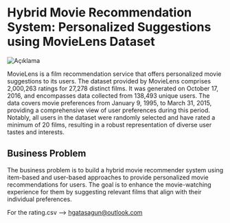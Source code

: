 # Hybrid Movie Recommendation System: Personalized Suggestions using MovieLens Dataset

![Açıklama](https://e00-marca.uecdn.es/assets/multimedia/imagenes/2020/05/09/15890460739088.jpg)

MovieLens is a film recommendation service that offers personalized movie suggestions to its users. The dataset provided by MovieLens comprises 2,000,263 ratings for 27,278 distinct films. It was generated on October 17, 2016, and encompasses data collected from 138,493 unique users. The data covers movie preferences from January 9, 1995, to March 31, 2015, providing a comprehensive view of user preferences during this period. Notably, all users in the dataset were randomly selected and have rated a minimum of 20 films, resulting in a robust representation of diverse user tastes and interests.

## Business Problem
The business problem is to build a hybrid movie recommender system using item-based and user-based approaches to provide personalized movie recommendations for users. The goal is to enhance the movie-watching experience for them by suggesting relevant films that align with their individual preferences.

For the rating.csv --> hgatasagun@outlook.com
